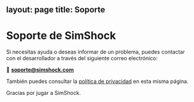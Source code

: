 layout: page
title: Soporte
---

# Soporte de SimShock

Si necesitas ayuda o deseas informar de un problema, puedes contactar con el desarrollador a través del siguiente correo electrónico:

📧 **soporte@simshock.com**

También puedes consultar la [política de privacidad](./index.html) en esta misma página.

Gracias por jugar a SimShock.
